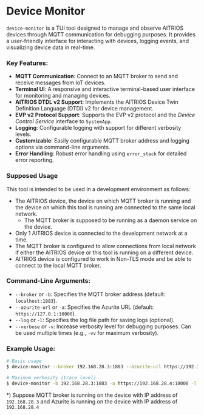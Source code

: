 # Device Monitor

`device-monitor` is a TUI tool designed to manage and observe AITRIOS devices
through MQTT communication for debugging purposes. It provides a user-friendly
interface for interacting with devices, logging events, and visualizing device
data in real-time. 


### Key Features:
- **MQTT Communication**: Connect to an MQTT broker to send and receive messages from IoT devices.
- **Terminal UI**: A responsive and interactive terminal-based user interface for monitoring and managing devices.
- **AITRIOS DTDL v2 Support**: Implements the AITRIOS Device Twin Definition Language (DTDl) v2 for device management.
- **EVP v2 Protocol Support**: Supports the EVP v2 protocol and the _Device Control Service_ interface to `SystemApp`.
- **Logging**: Configurable logging with support for different verbosity levels.
- **Customizable**: Easily configurable MQTT broker address and logging options via command-line arguments.
- **Error Handling**: Robust error handling using `error_stack` for detailed error reporting.

### Supposed Usage
This tool is intended to be used in a development environment as follows:

- The AITRIOS device, the device on which MQTT broker is running and the device on
  which this tool is running are connected to the same local network.
  - The MQTT broker is supposed to be running as a daemon service on the device.
- Only 1 AITRIOS device is connected to the development network at a time.
- The MQTT broker is configured to allow connections from local network if
  either the AITRIOS device or this tool is running on a different device.
- AITRIOS device is configured to work in Non-TLS mode and be able to connect to
  the local MQTT broker.

### Command-Line Arguments:
- `--broker` or `-b`: Specifies the MQTT broker address (default: `localhost:1883`).
- `--azurite-url` or `-a`: Specifies the Azurite URL (default: `https://127.0.1:10000`).
- `--log` or `-l`: Specifies the log file path for saving logs (optional).
- `--verbose` or `-v`: Increase verbosity level for debugging purposes. Can be used multiple times (e.g., `-vv` for maximum verbosity).

### Example Usage:
```bash
# Basic usage
$ device-monitor --broker 192.168.28.3:1883 --azurite-url https://192.168.28.4:10000 --log device-monitor.log --verbose

# Maximum verbosity (trace level)
$ device-monitor -b 192.168.28.3:1883 -a https://192.168.28.4:10000 -l device-monitor.log -vv
```

*) Suppose MQTT broker is running on the device with IP address of
`192.168.28.3` and Azurite is running on the device with IP address of `192.168.28.4`
